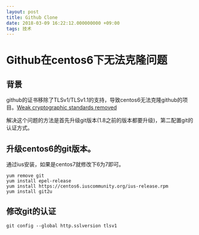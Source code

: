 ```yaml
---
layout: post
title: Github Clone
date: 2018-03-09 16:22:12.000000000 +09:00
tags: 技术
---
```


# Github在centos6下无法克隆问题

## 背景
github的证书移除了TLSv1/TLSv1.1的支持，导致centos6无法克隆github的项目。[Weak cryptographic standards removed](https://blog.github.com/2018-02-23-weak-cryptographic-standards-removed/)

解决这个问题的方法是首先升级git版本(1.8之前的版本都要升级)，第二配置git的认证方式。

## 升级centos6的git版本。 
通过ius安装，如果是centos7就修改下6为7即可。
```shell
yum remove git
yum install epel-release
yum install https://centos6.iuscommunity.org/ius-release.rpm
yum install git2u
```

## 修改git的认证
```
git config --global http.sslversion tlsv1
```
